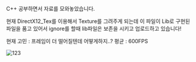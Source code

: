 C++ 공부하면서 자료를 모와놓았습니다.

현재 DirectX12_Tex를 이용해서 Texture를 그려주게 되는데 이 파일이 Lib로 구현된 파일을 품고 있어서
ignore를 할때 lib파일은 보존을 시키고 업로드하고 있습니다!

현재 고민 : 프레임이 더 떨어질텐데 어떻게하지..? 평균 : 600FPS


![123](https://user-images.githubusercontent.com/30683513/150716202-3ebe1707-b0bf-47d7-b94e-176b31d43473.PNG)

